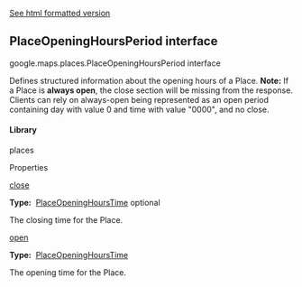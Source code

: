 [See html formatted version](https://huasofoundries.github.io/google-maps-documentation/PlaceOpeningHoursPeriod.html)


PlaceOpeningHoursPeriod interface
---------------------------------

google.maps.places.PlaceOpeningHoursPeriod interface

Defines structured information about the opening hours of a Place. **Note:** If a Place is **always open**, the close section will be missing from the response. Clients can rely on always-open being represented as an open period containing day with value 0 and time with value "0000", and no close.

#### Library

places

Properties

[close](#PlaceOpeningHoursPeriod.close)

**Type:**  [PlaceOpeningHoursTime](PlaceOpeningHoursTime.md) optional

The closing time for the Place.

[open](#PlaceOpeningHoursPeriod.open)

**Type:**  [PlaceOpeningHoursTime](PlaceOpeningHoursTime.md)

The opening time for the Place.